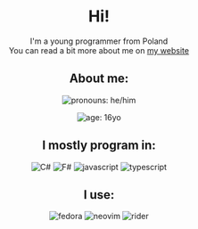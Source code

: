 <div align="center">

  # Hi!
  I'm a young programmer from Poland<br>
  You can read a bit more about me on [my website](https://ketok.xyz)

  ## About me:
  ![pronouns: he/him](https://img.shields.io/badge/he/him-1D1C20?style=for-the-badge&labelColor=2A7BDE&label=pronouns)

  ![age: 16yo](https://img.shields.io/badge/16yo-1D1C20?style=for-the-badge&labelColor=2A7BDE&label=age)

  ## I mostly program in:
  ![C#](https://img.shields.io/badge/C%23-1D1C20?style=for-the-badge&logo=csharp&labelColor=512BD4&logoColor=white)
  ![F#](https://img.shields.io/badge/F%23-1D1C20?style=for-the-badge&logo=fsharp&labelColor=378BBA&logoColor=white)
  ![javascript](https://img.shields.io/badge/javascript-1D1C20?style=for-the-badge&logo=javascript&labelColor=F7DF1E&logoColor=1D1C20)
  ![typescript](https://img.shields.io/badge/typescript-1D1C20?style=for-the-badge&logo=typescript&labelColor=3178C6&logoColor=white)

  ## I use:
  ![fedora](https://img.shields.io/badge/fedora-1D1C20?style=for-the-badge&logo=fedora&labelColor=51A2DA&logoColor=white)
  ![neovim](https://img.shields.io/badge/neovim-1D1C20?style=for-the-badge&logo=neovim&labelColor=57A143&logoColor=white)
  ![rider](https://img.shields.io/badge/rider-1D1C20?style=for-the-badge&logo=rider&labelColor=black&logoColor=white)

</div>
